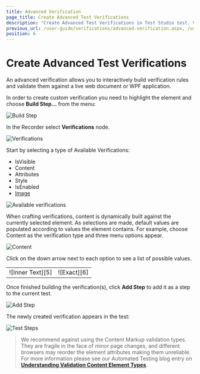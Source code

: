 ```yaml
---
title: Advanced Verification
page_title: Create Advanced Test Verifications
description: "Create Advanced Test Verifications in Test Studio test. Verify an element's attribute in Test Studio test"
previous_url: /user-guide/verifications/advanced-verification.aspx, /user-guide/verifications/advanced-verification, /features/verifications/advanced-verification
position: 6
---
```

# Create Advanced Test Verifications

An advanced verification allows you to interactively build verification rules and validate them against a live web document or WPF application.

In order to create custom verification you need to highlight the element and choose **Build Step...** from the menu:

![Build Step][1]

In the Recorder select **Verifications** node.

![Verifications][2]

Start by selecting a type of Available Verifications:

- IsVisible
- Content
- Attributes
- Style
- IsEnabled
- <a href="/features/recorder/verifications/image-verification" target="_blank">Image</a>

![Available verifications][3]

When crafting verifications, content is dynamically built against the currently selected element. As selections are made, default values are populated according to values the element contains.
For example, choose Content as the verification type and three menu options appear. 

![Content][4]

Click on the down arrow next to each option to see a list of possible values.

<table id="no-table">
<tr>
<td>![Inner Text][5]</td>
<td>![Exact][6]</td>
</tr>
<table>

Once finished building the verification(s), click **Add Step** to add it as a step to the current test.

![Add Step][7]

The newly created verification appears in the test:

![Test Steps][8]

> We recommend against using the Content Markup validation types. They are fragile in the face of minor page changes, and different browsers may reorder the element attributes making them unreliable. For more information please see our Automated Testing blog entry on <a href="http://blogs.telerik.com/jimholmes/posts/11-08-23/understanding-validation-content-element-types.aspx" target="_blank">**Understanding Validation Content Element Types**</a>. 

[1]: /img/features/recorder/verifications/advanced-verification/fig1.png
[2]: /img/features/recorder/verifications/advanced-verification/fig2.png
[3]: /img/features/recorder/verifications/advanced-verification/fig3.png
[4]: /img/features/recorder/verifications/advanced-verification/fig4.png
[5]: /img/features/recorder/verifications/advanced-verification/fig5.png
[6]: /img/features/recorder/verifications/advanced-verification/fig6.png
[7]: /img/features/recorder/verifications/advanced-verification/fig7.png
[8]: /img/features/recorder/verifications/advanced-verification/fig8.png